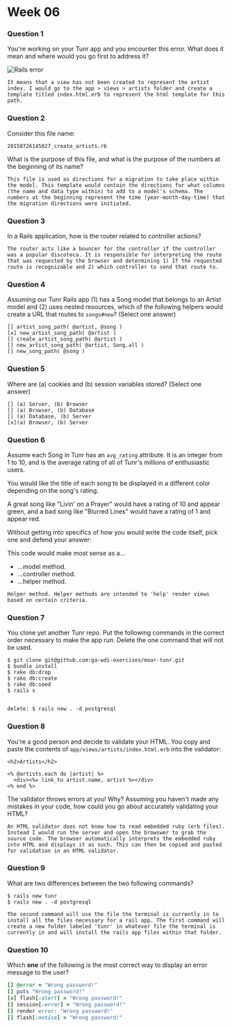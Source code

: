 # Week 06

### Question 1

You're working on your Tunr app and you encounter this error. What does it mean and where would you go first to address it?  

![Rails error](http://i.imgur.com/9NR7XNT.png)  

```text
It means that a view has not been created to represent the artist index. I would go to the app > views > artists folder and create a template titled index.html.erb to represent the html template for this path.
```

### Question 2

Consider this file name:

```
20150726145027_create_artists.rb
```

What is the purpose of this file, and what is the purpose of the numbers at the beginning of its name?

```text
This file is used as directions for a migration to take place within the model. This template would contain the directions for what columns (the name and data type within) to add to a model's schema. The numbers at the beginning represent the time (year-month-day-time) that the migration directions were initiated.
```

### Question 3

In a Rails application, how is the router related to controller actions?  

```text
The router acts like a bouncer for the controller if the controller was a popular discoteca. It is responsible for interpreting the route that was requested by the browser and determining 1) If the requested route is recognizable and 2) which controller to send that route to.
```

### Question 4

Assuming our Tunr Rails app (1) has a Song model that belongs to an Artist model and (2) uses nested resources, which of the following helpers would create a URL that routes to `songs#new`? (Select one answer)  

```
[] artist_song_path( @artist, @song )
[x] new_artist_song_path( @artist )
[] create_artist_song_path( @artist )
[] new_artist_song_path( @artist, Song.all )
[] new_song_path( @song )
```

### Question 5

Where are (a) cookies and (b) session variables stored? (Select one answer)  

```
[] (a) Server, (b) Browser  
[] (a) Browser, (b) Database  
[] (a) Database, (b) Server  
[x](a) Browser, (b) Server  
```

### Question 6

Assume each Song in Tunr has an `avg_rating` attribute. It is an integer from 1 to 10, and is the average rating of all of Tunr's millions of enthusiastic users.

You would like the title of each song to be displayed in a different color depending on the song's rating.

A great song like "Livin' on a Prayer" would have a rating of 10 and appear green, and a bad song like "Blurred Lines" would have a rating of 1 and appear red.

Without getting into specifics of how you would write the code itself, pick one and defend your answer:

This code would make most sense as a...
- ...model method.
- ...controller method.
- ...helper method.

```text
Helper method. Helper methods are intended to 'help' render views based on certain criteria.
```

### Question 7

You clone yet another Tunr repo. Put the following commands in the correct order necessary to make the app run. Delete the one command that will not be used.

```
$ git clone git@github.com:ga-wdi-exercises/moar-tunr.git
$ bundle install
$ rake db:drop
$ rake db:create
$ rake db:seed
$ rails s


delete: $ rails new . -d postgresql
```

### Question 8

You're a good person and decide to validate your HTML. You copy and paste the contents of `app/views/artists/index.html.erb` into the validator:

```erb
<h2>Artists</h2>

<% @artists.each do |artist| %>
  <div><%= link_to artist.name, artist %></div>
<% end %>
```

The validator throws errors at you! Why? Assuming you haven't made any mistakes in your code, how could you go about accurately validating your HTML?

```
An HTML validator does not know how to read embedded ruby (erb files). Instead I would run the server and open the browswer to grab the source code. The browser automatically interprets the embedded ruby into HTML and displays it as such. This can then be copied and pasted for validation in an HTML validator.
```

### Question 9

What are two differences between the two following commands?

```
$ rails new tunr
$ rails new . -d postgresql
```

```
The second command will use the file the terminal is currently in to install all the files necessary for a rail app. The first command will create a new folder labeled 'tunr' in whatever file the terminal is currently in and will install the rails app files within that folder.
```

### Question 10

Which **one** of the following is the most correct way to display an error message to the user?

```rb
[] @error = "Wrong password!"
[] puts "Wrong password!"
[x] flash[:alert] = "Wrong password!"
[] session[:error] = "Wrong password!"
[] render error: "Wrong password!"
[] flash[:notice] = "Wrong password!"
```
